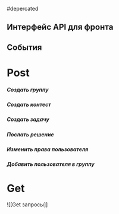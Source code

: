 
#depercated 
## Интерфейс API для фронта

## События

# Post  
##### Создать группу
##### Создать контест
##### Создать задачу
##### Послать решение
##### Изменить права пользователя
##### Добавить пользователя в группу

# Get

![[Get запросы]]